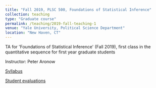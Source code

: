 ```yaml
---
title: "Fall 2019, PLSC 500, Foundations of Statistical Inference"
collection: teaching
type: "Graduate course"
permalink: /teaching/2019-fall-teaching-1
venue: "Yale University, Political Science Department"
location: "New Haven, CT"
---
```


TA for 'Foundations of Statistical Inference' (Fall 2019), first class in the quantitative sequence for first year graduate students 



Instructor: Peter Aronow



[Syllabus](https://adelevoye.github.io/files/PL500-syllabus-2019.pdf)


[Student evaluations](https://drive.google.com/file/d/1AbwnXiIdh1BeRnIc08MX03B91sIGaCta/view?usp=sharing)
